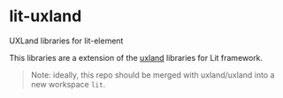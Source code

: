 # lit-uxland
UXLand libraries for lit-element

This libraries are a extension of the [uxland](https://github.com/uxland/uxland) libraries for Lit framework.

> Note: ideally, this repo should be merged with uxland/uxland into a new workspace `lit`.
